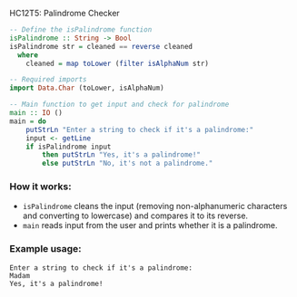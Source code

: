 HC12T5: Palindrome Checker

```haskell
-- Define the isPalindrome function
isPalindrome :: String -> Bool
isPalindrome str = cleaned == reverse cleaned
  where
    cleaned = map toLower (filter isAlphaNum str)

-- Required imports
import Data.Char (toLower, isAlphaNum)

-- Main function to get input and check for palindrome
main :: IO ()
main = do
    putStrLn "Enter a string to check if it's a palindrome:"
    input <- getLine
    if isPalindrome input
        then putStrLn "Yes, it's a palindrome!"
        else putStrLn "No, it's not a palindrome."
```

### How it works:

* `isPalindrome` cleans the input (removing non-alphanumeric characters and converting to lowercase) and compares it to its reverse.
* `main` reads input from the user and prints whether it is a palindrome.

### Example usage:

```
Enter a string to check if it's a palindrome:
Madam
Yes, it's a palindrome!
```
